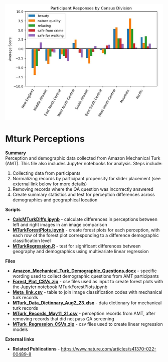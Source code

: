 <img src = "/images/ParticipantResponsesByCensus.jpg" width="700">

# Mturk Perceptions

**Summary** <br>
Perception and demographic data collected from Amazon Mechanical Turk (AMT).  This file also includes Jupyter notebooks for analysis.  Steps include:
1) Collecting data from participants
2) Normalizing records by participant propensity for slider placement (see external link below for more details)
3) Removing records where the QA question was incorrectly answered
4) Create summary statistics and test for perception differences across demographics and geographical location

**Scripts** <br>
- **[CalcMTurkDiffs.ipynb](https://github.com/larkinandy/NationalStreetViewPerceptions/blob/main/mturk_perceptions/CalcMTurkDiffs.ipynb)** - calculate differences in perceptions between left and right images in am image comparison
- **[MTurkForestPlots.ipynb](https://github.com/larkinandy/NationalStreetViewPerceptions/blob/main/mturk_perceptions/MTurkForstPlots.ipynb)** - create forest plots for each perception, with each row of the forest plot corresponding to a difference demographic classification level
- **[MTurkRegression.R](https://github.com/larkinandy/NationalStreetViewPerceptions/blob/main/mturk_perceptions/MTurkRegressionModels.R)** - test for significant differences between geography and demographics using multivariate linear regression

**Files** <br>
- **[Amazon_Mechanical_Turk_Demographic_Questions.docx](https://github.com/larkinandy/NationalStreetViewPerceptions/blob/main/files/Amazon_Mechanical_Turk_Demographic_Questions.docx)** - specific wording used to collect demographic questions from AMT participants
- **[Forest_Plot_CSVs.zip](https://github.com/larkinandy/NationalStreetViewPerceptions/blob/main/files/Forest_Plot_CSVs.zip)** - csv files used as input to create forest plots with the Jupyter notebook MTurkForestPlots.ipynb
- **[Meta_link.csv](https://github.com/larkinandy/NationalStreetViewPerceptions/blob/main/files/meta_link.csv)** - table to join image classification codes with mechanical turk records
- **[MTurk_Data_Dictionary_Aug2_23.xlsx](https://github.com/larkinandy/NationalStreetViewPerceptions/blob/main/files/MTurk_Data_Dictionary_Aug2_23.xlsx)** - data dictionary for mechanical turk records
- **[MTurk_Records_May11_21.csv](https://github.com/larkinandy/NationalStreetViewPerceptions/blob/main/files/MTurk_Records_May11_21.csv)** - perception records from AMT, after removing records that did not pass QA screening
- **[MTurk_Regression_CSVs.zip](https://github.com/larkinandy/NationalStreetViewPerceptions/blob/main/files/MTurk_Regression_CSVs.zip)** - csv files used to create linear regression models

**External links**
- **Related Publications** - https://www.nature.com/articles/s41370-022-00489-8
